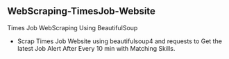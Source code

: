 ## WebScraping-TimesJob-Website
Times Job WebScraping Using BeautifulSoup
- Scrap Times Job Website  using beautifulsoup4 and requests  to Get the latest  Job Alert After Every 10 min with  Matching Skills.
